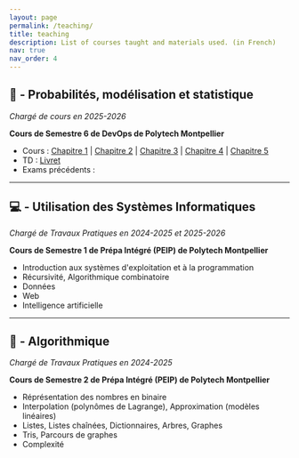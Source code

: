 ```yaml
---
layout: page
permalink: /teaching/
title: teaching
description: List of courses taught and materials used. (in French)
nav: true
nav_order: 4
---
```


## 🎲 - Probabilités, modélisation et statistique

*Chargé de cours en 2025-2026*

**Cours de Semestre 6 de DevOps de Polytech Montpellier**

- Cours : [Chapitre 1](/assets/pdf/courses/DO3-proba_stats/ch1-proba_intro_rappels.pdf) \| [Chapitre 2](/assets/pdf/courses/DO3-proba_stats/ch2-variables_aleatoires.pdf) \| [Chapitre 3](/assets/pdf/courses/DO3-proba_stats/ch3-vecteur_aleatoire.pdf) \| [Chapitre 4](/assets/pdf/courses/DO3-proba_stats/ch4-convergence_v_a.pdf) \| [Chapitre 5](/assets/pdf/courses/DO3-proba_stats/ch5-statistique_inferentielle.pdf)
- TD : [Livret](/assets/pdf/courses/DO3-proba_stats/TD-livret.pdf)
- Exams précédents : 

---

## 💻 - Utilisation des Systèmes Informatiques

*Chargé de Travaux Pratiques en 2024-2025 et 2025-2026*

**Cours de Semestre 1 de Prépa Intégré (PEIP) de Polytech Montpellier**

- Introduction aux systèmes d'exploitation et à la programmation
- Récursivité, Algorithmique combinatoire
- Données
- Web
- Intelligence artificielle

---

## 🧮 - Algorithmique

*Chargé de Travaux Pratiques en 2024-2025*

**Cours de Semestre 2 de Prépa Intégré (PEIP) de Polytech Montpellier**

- Réprésentation des nombres en binaire
- Interpolation (polynômes de Lagrange), Approximation (modèles linéaires)
- Listes, Listes chaînées, Dictionnaires, Arbres, Graphes
- Tris, Parcours de graphes
- Complexité
